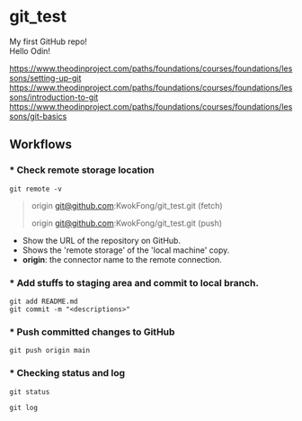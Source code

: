 # git_test
My first GitHub repo!  
Hello Odin!

https://www.theodinproject.com/paths/foundations/courses/foundations/lessons/setting-up-git
https://www.theodinproject.com/paths/foundations/courses/foundations/lessons/introduction-to-git
https://www.theodinproject.com/paths/foundations/courses/foundations/lessons/git-basics

## Workflows
### * Check remote storage location 
`git remote -v`

> origin	git@github.com:KwokFong/git_test.git (fetch)
> 
> origin	git@github.com:KwokFong/git_test.git (push)

- Show the URL of the repository on GitHub.
- Shows the 'remote storage' of the 'local machine' copy.
- __origin__: the connector name to the remote connection.

### * Add stuffs to staging area and commit to local branch.
`git add README.md`   
`git commit -m "<descriptions>"`

### * Push committed changes to GitHub
`git push origin main`


### * Checking status and log
`git status`

`git log`